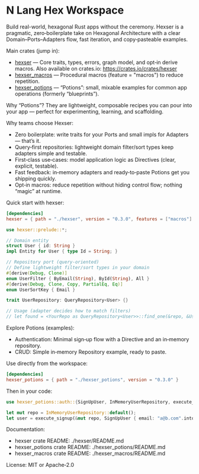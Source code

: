 # N Lang Hex Workspace

Build real-world, hexagonal Rust apps without the ceremony. Hexser is a pragmatic, zero‑boilerplate take on Hexagonal Architecture with a clear Domain–Ports–Adapters flow, fast iteration, and copy‑pasteable examples.

Main crates (jump in):
- [hexser](./hexser) — Core traits, types, errors, graph model, and opt‑in derive macros. Also available on crates.io: https://crates.io/crates/hexser
- [hexser_macros](./hexser_macros) — Procedural macros (feature = "macros") to reduce repetition.
- [hexser_potions](./hexser_potions) — “Potions”: small, mixable examples for common app operations (formerly “blueprints”).

Why “Potions”? They are lightweight, composable recipes you can pour into your app — perfect for experimenting, learning, and scaffolding.

Why teams choose Hexser:
- Zero boilerplate: write traits for your Ports and small impls for Adapters — that’s it.
- Query‑first repositories: lightweight domain filter/sort types keep adapters simple and testable.
- First‑class use‑cases: model application logic as Directives (clear, explicit, testable).
- Fast feedback: in‑memory adapters and ready‑to‑paste Potions get you shipping quickly.
- Opt‑in macros: reduce repetition without hiding control flow; nothing “magic” at runtime.

Quick start with hexser:

```toml
[dependencies]
hexser = { path = "./hexser", version = "0.3.0", features = ["macros"] }
```

```rust
use hexser::prelude::*;

// Domain entity
struct User { id: String }
impl Entity for User { type Id = String; }

// Repository port (query-oriented)
// Define lightweight filter/sort types in your domain
#[derive(Debug, Clone)]
enum UserFilter { ByEmail(String), ById(String), All }
#[derive(Debug, Clone, Copy, PartialEq, Eq)]
enum UserSortKey { Email }

trait UserRepository: QueryRepository<User> {}

// Usage (adapter decides how to match filters)
// let found = <YourRepo as QueryRepository<User>>::find_one(&repo, &UserFilter::ByEmail("a@b.com".into()))?;
```

Explore Potions (examples):

- Authentication: Minimal sign‑up flow with a Directive and an in‑memory repository.
- CRUD: Simple in‑memory Repository example, ready to paste.

Use directly from the workspace:

```toml
[dependencies]
hexser_potions = { path = "./hexser_potions", version = "0.3.0" }
```

Then in your code:

```rust
use hexser_potions::auth::{SignUpUser, InMemoryUserRepository, execute_signup};

let mut repo = InMemoryUserRepository::default();
let user = execute_signup(&mut repo, SignUpUser { email: "a@b.com".into() })?;
```

Documentation:
- hexser crate README: ./hexser/README.md
- hexser_potions crate README: ./hexser_potions/README.md
- hexser_macros crate README: ./hexser_macros/README.md

License: MIT or Apache‑2.0
